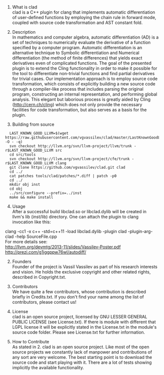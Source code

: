1. What is clad  
clad is a C++ plugin for clang that implements automatic differentiation of 
user-defined functions by employing the chain rule in forward mode, coupled with
source code transformation and AST constant fold.

2. Description  
In mathematics and computer algebra, automatic differentiation (AD) is a set of 
techniques to numerically evaluate the derivative of a function specified by a 
computer program. Automatic differentiation is an alternative technique to 
Symbolic differentiation and Numerical differentiation (the method of finite 
differences) that yields exact derivatives even of complicated functions.
The goal of the presented plugin is to extend the Cling functionality in order 
to make it possible for the tool to differentiate non-trivial functions and 
find partial derivatives for trivial cases. Our implementation approach is to 
employ source code transformation, which consists of explicitly building a 
new source code through a compiler-like process that includes parsing the 
original program, constructing an internal representation, and performing 
global analysis. This elegant but laborious process is greatly aided by 
Cling (http://cern.ch/cling) which does not only provide the necessary facilities
 for code transformation, but also serves as a basis for the plugin.

3. Building from source  
  ```
    LAST_KNOWN_GOOD_LLVM=$(wget https://raw.githubusercontent.com/vgvassilev/clad/master/LastKnownGoodLLVMRevision.txt -O - -q)
    svn checkout http://llvm.org/svn/llvm-project/llvm/trunk -r$LAST_KNOWN_GOOD_LLVM src
    cd src/tools
    svn checkout http://llvm.org/svn/llvm-project/cfe/trunk -r$LAST_KNOWN_GOOD_LLVM clang
    git clone https://github.com/vgvassilev/clad.git clad
    cd ../
    cat patches tools/clad/patches/*.diff | patch -p0
    cd ../
    mkdir obj inst
    cd obj
    ../src/configure --prefix=../inst
    make && make install
  ```

4. Usage  
After a successful build libclad.so or libclad.dylib will be created
in llvm's lib (inst/lib) directory. One can attach the plugin to clang invocation
like this:

 clang -cc1 -x c++ -std=c++11 -load libclad.dylib -plugin clad -plugin-arg-clad -help SourceFile.cpp  
For more details see:  
http://llvm.org/devmtg/2013-11/slides/Vassilev-Poster.pdf  
http://prezi.com/g1iggppw76wl/autodiff/  

2. Founders  
Founder of the project is Vassil Vassilev as part of his research interests and vision. He holds the exclusive copyright and other related rights, described in Copyright.txt.

3. Contributors  
We have quite a few contributors, whose contribution is described briefly in
Credits.txt. If you don't find your name among the list of contributors, please
contact us!

4. License  
clad is an open source project, licensed by GNU LESSER GENERAL PUBLIC 
LICENSE (see License.txt). If there is module with different that LGPL license
it will be explicitly stated in the License.txt in the module's source code 
folder. 
  Please see License.txt for further information.

5. How to Contribute  
As stated in 2. clad is an open source project. Like most of the open 
source projects we constantly lack of manpower and contributions of any sort are
very welcome. The best starting point is to download the source code and start
playing with it. There are a lot of tests showing implicitly the available 
functionality.
